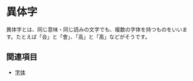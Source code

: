 # 異体字

異体字とは、同じ意味・同じ読みの文字でも、複数の字体を持つものをいいます。たとえば「会」と「會」、「高」と「髙」などがそうです。

## 関連項目

- [字体](./jitai.md)
